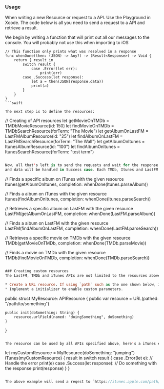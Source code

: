 ### Usage

When writing a new Resource or request to a API. Use the Playground in Xcode. The code below is all you need
to send a request to a API and retrieve a result.

We begin by writing a function that will print out all our messages to the console. You will probably not use
this when importing to iOS

```
// This function only prints what was resolved in a response
func whenDone(then: (JSON) -> Any?) -> (Result<Response>) -> Void {
    return { result in
        switch result {
            case .Error(let err):
                print(err)
        case .Success(let response):
            let a = then(JSON(response.data))
            print(a)
        }
    }
}
```swift

The next step is to define the resources:

```
// Creating of API resources
let getMovieOnTMDb    = TMDbMovieResource(id: 150)
let findMovieOnTMDb   = TMDbSearchResource(forTerm: "The Movie")
let getAlbumOnLastFM  = LastFMAlbumResource(id: "25")
let findAlbumOnLastFM = LastFMSearchResource(forTerm: "The Wall")
let getAlbumOnItunes  = ItunesAlbumResource(id: "100")
let findAlbumOnItunes = ItunesSearchResource(forTerm: "test term")
```swift

Now, all that's left is to send the requests and wait for the response. Errors will be handled in the Error case
and data will be handled in Success case. Each TMDb, Itunes and LastFM instance appends the required values to the URL (such as API keys and standard query strings). The example below shows the different standard requests:
```
// Finds a specific album on iTunes with the given resource
Itunes(getAlbumOnItunes, completion: whenDone(Itunes.parseAlbum))

// Finds a album on iTunes with the given resource
Itunes(findAlbumOnItunes, completion: whenDone(Itunes.parseSearch))

// Retrieves a specific album on LastFM with the given resource
LastFM(getAlbumOnLastFM, completion: whenDone(LastFM.parseAlbum))

// Finds a album on LastFM with the given resource
LastFM(findAlbumOnLastFM, completion: whenDone(LastFM.parseSearch))

// Retrieves a specific movie on TMDb with the given resource
TMDb(getMovieOnTMDb, completion: whenDone(TMDb.parseMovie))

// Finds a movie on TMDb with the given resource
TMDb(findMovieOnTMDb, completion: whenDone(TMDb.parseSearch))
```swift

### Creating custom resources
The LastFM, TMDb and iTunes APIs are not limited to the resources above. You can write your own by conforming to the APIResource protocol. In order to conform: 

* Create a URL resource. If using `path` such as the one shown below, it must start with "/"
* Implement a initializer to enable custom parameters.
```
public struct MyResource: APIResource {
    public var resource = URL(pathed: "/path/to/something")

    public init(doSomething: String) {
        resource.urlField(named: "doingSomething", doSomething)
    }
}
```swift

The resource can be used by all APIs specified above, here's a iTunes example:
```
let myCustomResource = MyResource(doSomething: "jumping")
iTunes(myCustomResource) { result in
    switch result {
        case .Error(let e):
            // Handle the error
            print(e)
        case .Success(let response):
            // Do something with the response
            print(response)
    }
}
```swift

The above example will send a reqest to `https://itunes.apple.com/path/to/something?doingSomething=jumping`